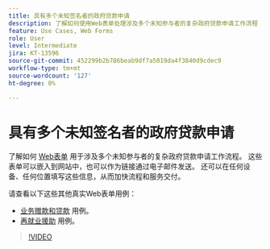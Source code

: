 ```yaml
---
title: 具有多个未知签名者的政府贷款申请
description: 了解如何使用Web表单处理涉及多个未知参与者的复杂政府贷款申请工作流程
feature: Use Cases, Web Forms
role: User
level: Intermediate
jira: KT-13596
source-git-commit: 452299b2b786beab9df7a5019da4f3840d9cdec9
workflow-type: tm+mt
source-wordcount: '127'
ht-degree: 0%

---
```


# 具有多个未知签名者的政府贷款申请

了解如何 [Web表单](../sign-advanced-users/webform.md) 用于涉及多个未知参与者的复杂政府贷款申请工作流程。 这些表单可以嵌入到网站中，也可以作为链接通过电子邮件发送。 还可以在任何设备、任何位置填写这些信息，从而加快流程和服务交付。

请查看以下这些其他真实Web表单用例：

* [业务赠款和贷款](https://experienceleague.adobe.com/docs/document-cloud-learn/sign-learning-hub/expand/recipes/gov/usecasegovgrants.html?lang=en) 用例。
* [再就业援助](https://experienceleague.adobe.com/docs/document-cloud-learn/sign-learning-hub/expand/recipes/gov/usecasegovreemployment.html?lang=en) 用例。

>[!VIDEO](https://video.tv.adobe.com/v/3421619?quality=12&learn=on&hidetitle=true)
